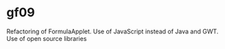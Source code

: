 # gf09
Refactoring of FormulaApplet. Use of JavaScript instead of Java and GWT. Use of open source libraries
